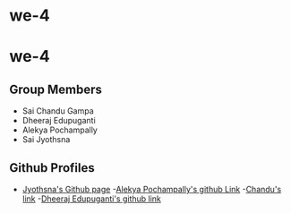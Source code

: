 # we-4
# we-4

## Group Members

- Sai Chandu Gampa
- Dheeraj Edupuganti
- Alekya Pochampally 
- Sai Jyothsna
## Github Profiles
- [Jyothsna's Github page](https://github.com/jyothsna5268)
 -[Alekya Pochampally's github Link](https://github.com/AlekyaPochampally)
 -[Chandu's link](https://github.com/saichandugampa)
 -[Dheeraj Edupuganti's github link](https://github.com/Dheeraj0327)
